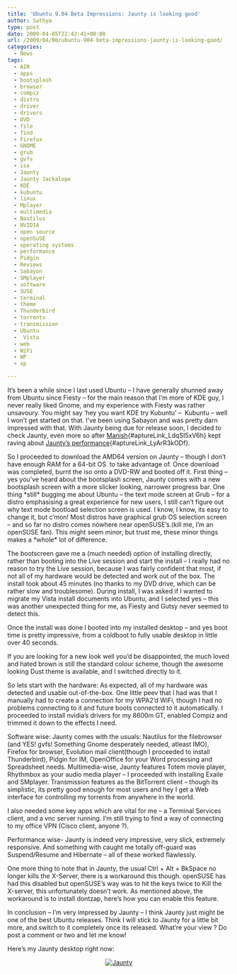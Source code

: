 ```yaml
---
title: 'Ubuntu 9.04 Beta Impressions: Jaunty is looking good'
author: Sathya
type: post
date: 2009-04-05T22:42:41+00:00
url: /2009/04/06/ubuntu-904-beta-impressions-jaunty-is-looking-good/
categories:
  - News
tags:
  - AIR
  - apps
  - bootsplash
  - browser
  - compiz
  - distro
  - driver
  - drivers
  - DVD
  - file
  - find
  - Firefox
  - GNOME
  - grub
  - gvfs
  - iso
  - Jaunty
  - Jaunty Jackalope
  - KDE
  - kubuntu
  - linux
  - Mplayer
  - multimedia
  - Nautilus
  - NVIDIA
  - open source
  - openSuSE
  - operating systems
  - performance
  - Pidgin
  - Reviews
  - Sabayon
  - SMplayer
  - software
  - SUSE
  - terminal
  - theme
  - Thunderbird
  - torrents
  - transmission
  - Ubuntu
  -  Vista
  - web
  - WiFi
  - WP
  - xp

---
```

It&#8217;s been a while since I last used Ubuntu &#8211; I have generally shunned away from Ubuntu since Fiesty &#8211; for the main reason that I&#8217;m more of KDE guy, I never really liked Gnome, and my experience with Fiesty was rather unsavoury. You might say &#8216;hey you want KDE try Kubuntu&#8217; &#8211;  Kubuntu &#8211; well I won&#8217;t get started on that. I&#8217;ve been using Sabayon and was pretty darn impressed with that. With Jaunty being due for release soon, I decided to check Jaunty, even more so after [Manish][1]{#aptureLink_LdqSI5xV6h} kept raving about [Jaunty&#8217;s performance][2]{#aptureLink_LyArR3kODf}.

<!--more-->

So I proceeded to download the AMD64 version on Jaunty &#8211; though I don&#8217;t have enough RAM for a 64-bit OS  to take advantage of. Once download was completed, burnt the iso onto a DVD-RW and booted off it. First thing &#8211; yes you&#8217;ve heard about the bootsplash screen, Jaunty comes with a new bootsplash screen with a more slicker looking, narrower progress bar. One thing \*still\* bugging me about Ubuntu &#8211; the text mode screen at Grub &#8211; for a distro emphasising a great experience for new users, I still can&#8217;t figure out why text mode bootload selection screen is used. I know, I know, its easy to change it, but c&#8217;mon! Most distros have graphical grub OS selection screen &#8211; and so far no distro comes nowhere near openSUSE&#8217;s.(kill me, I&#8217;m an openSUSE fan). This might seem minor, but trust me, these minor things makes a \*whole\* lot of difference.

The bootscreen gave me a (much needed) option of installing directly, rather than booting into the Live session and start the install &#8211; I really had no reason to try the Live session, because I was fairly confident that most, if not all of my hardware would be detected and work out of the box. The install took about 45 minutes (no thanks to my DVD drive, which can be rather slow and troublesome). During install, I was asked if I wanted to migrate my Vista install documents into Ubuntu, and I selected yes &#8211; this was another unexpected thing for me, as Fiesty and Gutsy never seemed to detect this.
  
Once the install was done I booted into my installed desktop &#8211; and yes boot time is pretty impressive, from a coldboot to fully usable desktop in little over 40 seconds.

If you are looking for a new look well you&#8217;d be disappointed, the much loved and hated brown is still the standard colour scheme, though the awesome looking Dust theme is available, and I switched directly to it.
  
So lets start with the hardware: As expected, all of my hardware was detected and usable out-of-the-box. One little peev that I had was that I manually had to create a connection for my WPA2&#8217;d WiFi, though I had no problems connecting to it and future boots connected to it automatically. I proceeded to install nvidia&#8217;s drivers for my 8600m GT, enabled Compiz and trimmed it down to the effects I need.

Software wise: Jaunty comes with the usuals: Nautilus for the filebrowser (and YES! gvfs! Something Gnome desperately needed, atleast IMO), Firefox for browser, Evolution mail client(though I proceeded to install Thunderbird), Pidgin for IM, OpenOffice for your Word processing and Spreadsheet needs. Multimedia-wise, Jaunty features Totem movie player, Rhythmbox as your audio media player &#8211; I proceeded with installing Exaile and SMplayer. Transmission features as the BitTorrent client &#8211; though its simplistic, its pretty good enough for most users and hey I get a Web interface for controlling my torrents from anywhere in the world.

I also needed some key apps which are vital for me &#8211; a Terminal Services client, and a vnc server running. I&#8217;m still trying to find a way of connecting to my office VPN (Cisco client, anyone ?).
  
Performance wise- Jaunty is indeed very impressive, very slick, extremely responsive. And something with caught me totally off-guard was Suspend/Resume and Hibernate &#8211; all of these worked flawlessly.

One more thing to note that in Jaunty, the usual Ctrl + Alt + BkSpace no longer kills the X-Server, there is a workaround this though. openSUSE has had this disabled but openSUSE&#8217;s way was to hit the keys twice to Kill the X-server, this unfortunately doesn&#8217;t work. As mentioned above, the workaround is to install dontzap, here&#8217;s how you can enable this feature.

In conclusion &#8211; I&#8217;m very impressed by Jaunty &#8211; I think Jaunty just might be one of the best Ubuntu releases. Think I will stick to Jaunty for a little bit more, and switch to it completely once its released. What&#8217;re your view ? Do post a comment or two and let me know!

Here&#8217;s my Jaunty desktop right now:

<p style="text-align: center;">
  <a href="https://sathyasays.com/wp-content/uploads/2009/04/jaunty.png"><img class="aligncenter size-medium wp-image-728" title="Jaunty " src="https://sathyasays.com/wp-content/uploads/2009/04/jaunty-300x187.png" alt="Jaunty "   srcset="https://sathyasays.com/wp-content/uploads/2009/04/jaunty-300x187.png 300w, https://sathyasays.com/wp-content/uploads/2009/04/jaunty-1024x640.png 1024w, https://sathyasays.com/wp-content/uploads/2009/04/jaunty.png 1280w" sizes="(max-width: 300px) 100vw, 300px" /></a>
</p>

 [1]: https://www.manishsinha.net/
 [2]: https://search.twitter.com/search?q=Jaunty%20%20manishsinha

